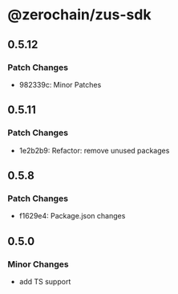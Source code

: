 # @zerochain/zus-sdk

## 0.5.12

### Patch Changes

- 982339c: Minor Patches

## 0.5.11

### Patch Changes

- 1e2b2b9: Refactor: remove unused packages

## 0.5.8

### Patch Changes

- f1629e4: Package.json changes

## 0.5.0

### Minor Changes

- add TS support
